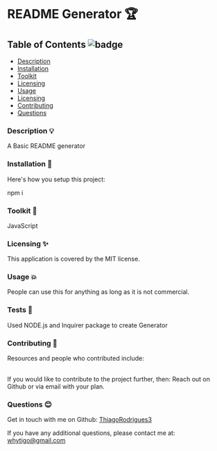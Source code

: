 

# README Generator 🏆 

## Table of Contents ![badge](https://img.shields.io/badge/license-MIT-blue)

- [Description](#description)
- [Installation](#installation)
- [Toolkit](#toolkit)
- [Licensing](#licensing)
- [Usage](#usage)
- [Licensing](#tests)
- [Contributing](#contributing)
- [Questions](#questions)

### Description 💡 <a name="description"></a>

A Basic README generator 

### Installation 💾 <a name="installation"></a>

Here's how you setup this project:<br />

npm i   

### Toolkit 🧰 <a name="toolkit"></a>

JavaScript  

### Licensing ✨ <a name="licensing"></a> 

This application is covered by the MIT license. 

### Usage 💥 <a name="usage"></a> 

People can use this for anything as long as it is not commercial. 

### Tests 💎  <a name="tests"></a> 

Used NODE.js and Inquirer package to create Generator 

### Contributing 🤝 <a name="contributing"></a> 

Resources and people who contributed include:  
<br />

If you would like to contribute to the project further, then: Reach out on Github or via email with your plan. 

### Questions 😊 <a name="questions"></a> 

Get in touch with me on Github: [ThiagoRodrigues3](https://github.com/ThiagoRodrigues3)
<br />

If you have any additional questions, please contact me at: whytigo@gmail.com
